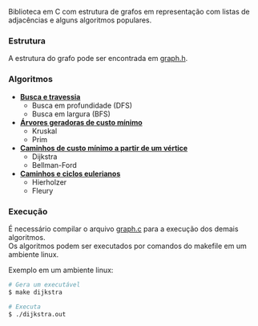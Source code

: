 
Biblioteca em C com estrutura de grafos em representação com listas de adjacências e alguns algoritmos populares.

### Estrutura
A estrutura do grafo pode ser encontrada em [graph.h](graph.h).

### Algoritmos
* **[Busca e travessia](search)**
  * Busca em profundidade (DFS) 
  * Busca em largura (BFS)
* **[Árvores geradoras de custo mínimo](mst)**
  * Kruskal
  * Prim
* **[Caminhos de custo mínimo a partir de um vértice](shortest-path)**
  * Dijkstra
  * Bellman-Ford
* **[Caminhos e ciclos eulerianos](eulerian)**
  * Hierholzer
  * Fleury


### Execução

É necessário compilar o arquivo [graph.c](graph.c) para a execução dos demais algoritmos.<br/>
Os algoritmos podem ser executados por comandos do makefile em um ambiente linux.

Exemplo em um ambiente linux:

```sh
# Gera um executável
$ make dijkstra

# Executa
$ ./dijkstra.out
```
